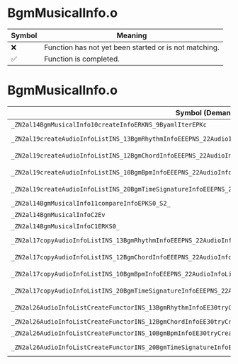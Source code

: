 # BgmMusicalInfo.o
| Symbol | Meaning 
| ------------- | ------------- 
| :x: | Function has not yet been started or is not matching. 
| :white_check_mark: | Function is completed. 


# BgmMusicalInfo.o
| Symbol (Demangled) | Symbol (Mangled) | Decompiled? |
| ------------- |  ------------- | ------------- |
| `_ZN2al14BgmMusicalInfo10createInfoERKNS_9ByamlIterEPKc` | `al::BgmMusicalInfo::createInfo(al::ByamlIter const&,char const*)` | :white_check_mark: |
| `_ZN2al19createAudioInfoListINS_13BgmRhythmInfoEEEPNS_22AudioInfoListWithPartsIT_EERKNS_9ByamlIterEi` | `al::AudioInfoListWithParts<al::BgmRhythmInfo> * al::createAudioInfoList<al::BgmRhythmInfo>(al::ByamlIter const&,int)` | :white_check_mark: |
| `_ZN2al19createAudioInfoListINS_12BgmChordInfoEEEPNS_22AudioInfoListWithPartsIT_EERKNS_9ByamlIterEi` | `al::AudioInfoListWithParts<al::BgmChordInfo> * al::createAudioInfoList<al::BgmChordInfo>(al::ByamlIter const&,int)` | :white_check_mark: |
| `_ZN2al19createAudioInfoListINS_10BgmBpmInfoEEEPNS_22AudioInfoListWithPartsIT_EERKNS_9ByamlIterEi` | `al::AudioInfoListWithParts<al::BgmBpmInfo> * al::createAudioInfoList<al::BgmBpmInfo>(al::ByamlIter const&,int)` | :white_check_mark: |
| `_ZN2al19createAudioInfoListINS_20BgmTimeSignatureInfoEEEPNS_22AudioInfoListWithPartsIT_EERKNS_9ByamlIterEi` | `al::AudioInfoListWithParts<al::BgmTimeSignatureInfo> * al::createAudioInfoList<al::BgmTimeSignatureInfo>(al::ByamlIter const&,int)` | :white_check_mark: |
| `_ZN2al14BgmMusicalInfo11compareInfoEPKS0_S2_` | `al::BgmMusicalInfo::compareInfo(al::BgmMusicalInfo const*,al::BgmMusicalInfo const*)` | :white_check_mark: |
| `_ZN2al14BgmMusicalInfoC2Ev` | `al::BgmMusicalInfo::BgmMusicalInfo(void)` | :white_check_mark: |
| `_ZN2al14BgmMusicalInfoC1ERKS0_` | `al::BgmMusicalInfo::BgmMusicalInfo(al::BgmMusicalInfo const&)` | :white_check_mark: |
| `_ZN2al17copyAudioInfoListINS_13BgmRhythmInfoEEEPNS_22AudioInfoListWithPartsIT_EEPKS4_i` | `al::AudioInfoListWithParts<al::BgmRhythmInfo> * al::copyAudioInfoList<al::BgmRhythmInfo>(al::AudioInfoListWithParts<al::BgmRhythmInfo> const*,int)` | :white_check_mark: |
| `_ZN2al17copyAudioInfoListINS_12BgmChordInfoEEEPNS_22AudioInfoListWithPartsIT_EEPKS4_i` | `al::AudioInfoListWithParts<al::BgmChordInfo> * al::copyAudioInfoList<al::BgmChordInfo>(al::AudioInfoListWithParts<al::BgmChordInfo> const*,int)` | :white_check_mark: |
| `_ZN2al17copyAudioInfoListINS_10BgmBpmInfoEEEPNS_22AudioInfoListWithPartsIT_EEPKS4_i` | `al::AudioInfoListWithParts<al::BgmBpmInfo> * al::copyAudioInfoList<al::BgmBpmInfo>(al::AudioInfoListWithParts<al::BgmBpmInfo> const*,int)` | :white_check_mark: |
| `_ZN2al17copyAudioInfoListINS_20BgmTimeSignatureInfoEEEPNS_22AudioInfoListWithPartsIT_EEPKS4_i` | `al::AudioInfoListWithParts<al::BgmTimeSignatureInfo> * al::copyAudioInfoList<al::BgmTimeSignatureInfo>(al::AudioInfoListWithParts<al::BgmTimeSignatureInfo> const*,int)` | :white_check_mark: |
| `_ZN2al26AudioInfoListCreateFunctorINS_13BgmRhythmInfoEE30tryCreateAudioInfoAndSetToListERKNS_9ByamlIterE` | `al::AudioInfoListCreateFunctor<al::BgmRhythmInfo>::tryCreateAudioInfoAndSetToList(al::ByamlIter const&)` | :white_check_mark: |
| `_ZN2al26AudioInfoListCreateFunctorINS_12BgmChordInfoEE30tryCreateAudioInfoAndSetToListERKNS_9ByamlIterE` | `al::AudioInfoListCreateFunctor<al::BgmChordInfo>::tryCreateAudioInfoAndSetToList(al::ByamlIter const&)` | :white_check_mark: |
| `_ZN2al26AudioInfoListCreateFunctorINS_10BgmBpmInfoEE30tryCreateAudioInfoAndSetToListERKNS_9ByamlIterE` | `al::AudioInfoListCreateFunctor<al::BgmBpmInfo>::tryCreateAudioInfoAndSetToList(al::ByamlIter const&)` | :white_check_mark: |
| `_ZN2al26AudioInfoListCreateFunctorINS_20BgmTimeSignatureInfoEE30tryCreateAudioInfoAndSetToListERKNS_9ByamlIterE` | `al::AudioInfoListCreateFunctor<al::BgmTimeSignatureInfo>::tryCreateAudioInfoAndSetToList(al::ByamlIter const&)` | :white_check_mark: |
